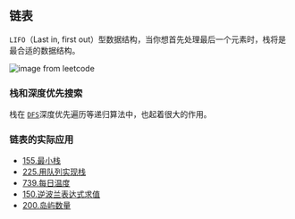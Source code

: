 ## 链表

`LIFO`（Last in, first out）型数据结构，当你想首先处理最后一个元素时，栈将是最合适的数据结构。

![image from leetcode](https://pic.leetcode-cn.com/691e2a8cca120acb18e77379c7cd7eec3835c8c102d1c699303f50accd1e09df-%E5%87%BA%E5%85%A5%E6%A0%88.gif)

### 栈和深度优先搜索
栈在 [`DFS`](./../../../algorithm/dfs.md)深度优先遍历等递归算法中，也起着很大的作用。

### 链表的实际应用
- [155.最小栈](https://leetcode-cn.com/problems/min-stack/)
- [225.用队列实现栈](https://leetcode-cn.com/problems/implement-stack-using-queues/)
- [739.每日温度](https://leetcode-cn.com/problems/daily-temperatures/description/)
- [150.逆波兰表达式求值](https://leetcode-cn.com/problems/evaluate-reverse-polish-notation/)
- [200.岛屿数量](https://leetcode-cn.com/problems/number-of-islands/)